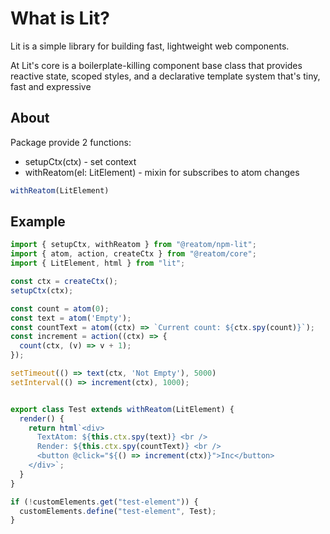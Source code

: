 # What is Lit?

Lit is a simple library for building fast, lightweight web components.

At Lit's core is a boilerplate-killing component base class that provides reactive state, scoped styles, and a declarative template system that's tiny, fast and expressive

## About

Package provide 2 functions:

- setupCtx(ctx) - set context
- withReatom(el: LitElement) - mixin for subscribes to atom changes

```Javascript
withReatom(LitElement)
```

## Example

```Javascript
import { setupCtx, withReatom } from "@reatom/npm-lit";
import { atom, action, createCtx } from "@reatom/core";
import { LitElement, html } from "lit";

const ctx = createCtx();
setupCtx(ctx);

const count = atom(0);
const text = atom('Empty');
const countText = atom((ctx) => `Current count: ${ctx.spy(count)}`);
const increment = action((ctx) => {
  count(ctx, (v) => v + 1);
});

setTimeout(() => text(ctx, 'Not Empty'), 5000)
setInterval(() => increment(ctx), 1000);


export class Test extends withReatom(LitElement) {
  render() {
    return html`<div>
      TextAtom: ${this.ctx.spy(text)} <br />
      Render: ${this.ctx.spy(countText)} <br />
      <button @click="${() => increment(ctx)}">Inc</button>
    </div>`;
  }
}

if (!customElements.get("test-element")) {
  customElements.define("test-element", Test);
}

```
